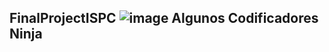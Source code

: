 ## FinalProjectISPC                                          ![image](https://github.com/SomeNinjaCoders/FinalProjectISPC/assets/132973538/f7549643-1840-4f60-93d3-85abc888c9e4)    Algunos Codificadores Ninja                                                                                                                                                                                               
                                                                                              
                                                                       
 
